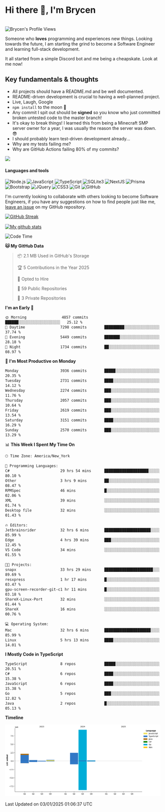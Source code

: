 # Hi there 👋, I'm Brycen

<br>
<img src="https://komarev.com/ghpvc/?username=BrycensRanch" alt="Brycen's Profile Views" />

Someone who **loves** programming and experiences new things. Looking towards the future, I am starting the grind to become a Software Engineer and learning full-stack development.

It all started from a simple Discord bot and me being a cheapskate. Look at me now!

## Key fundamentals & thoughts

- All projects should have a README.md and be well documented.
- README-driven development is crucial to having a well-planned project.
- Live, Laugh, Google
- `npm install` to the moon 🚀
- Any commit I spit out should be **signed** so you know who just committed broken untested code to the master branch!
- It's okay to break things! I learned this from being a Minecraft SMP server owner for a year, I was usually the reason the server was down. 😎
- I should probably learn test-driven development already...
- Why are my tests failing me?
- Why are GitHub Actions failing 80% of my commits? 

<img src="https://res.cloudinary.com/practicaldev/image/fetch/s--OoBLh7-Q--/c_limit%2Cf_auto%2Cfl_progressive%2Cq_auto%2Cw_880/https://cdn-images-1.medium.com/max/1614/1%2A8BlqJ8lNVZzuRjAg1mZ50w.png" height="400"/>

<h4>Languages and tools</h4>
<p>
  <img src="https://img.shields.io/badge/node.js%20-%2343853D.svg?&style=for-the-badge&logo=node.js&logoColor=white" alt="Node.js" />
  <img src="https://img.shields.io/badge/javascript%20-%23323330.svg?&style=for-the-badge&logo=javascript&logoColor=%23F7DF1E" alt="JavaScript" />
  <img src="https://img.shields.io/badge/typescript%20-%23323330.svg?&style=for-the-badge&logo=typescript&logoColor=#3467eb" alt="TypeScript" />
  <img src="https://img.shields.io/badge/sqlite3%20-%23323330.svg?&style=for-the-badge&logo=sqlite&logoColor=#3467eb" alt="SQLite3" />
  <img src="https://img.shields.io/badge/Next.JS%20-%23323330.svg?&style=for-the-badge&logo=next.js&logoColor=#3467eb" alt="NextJS" />
  <img src="https://img.shields.io/badge/Prisma%20-%23323330.svg?&style=for-the-badge&logo=prisma&logoColor=#3467eb" alt="Prisma" />
  <img src="https://img.shields.io/badge/bootstrap%20-%23323330.svg?&style=for-the-badge&logo=bootstrap" alt="Bootstrap" />
  <img src="https://img.shields.io/badge/jquery%20-%23323330.svg?&style=for-the-badge&logo=jquery" alt="JQuery" />
  <img src="https://img.shields.io/badge/css3%20-%23323330.svg?&style=for-the-badge&logo=css3" alt="CSS3" />
  <img src="https://img.shields.io/badge/git%20-%23323330.svg?&style=for-the-badge&logo=git" alt="Git" />
  <img src="https://img.shields.io/badge/github%20-%23323330.svg?&style=for-the-badge&logo=github" alt="GitHub" />
</p>

 I'm currently looking to collaborate with others looking to become Software Engineers, if you have any suggestions on how to find people just like me, [leave an issue](https://github.com/BrycensRanch/BrycensRanch/issues/new) on my GitHub repository.
 
 <p><a href="https://git.io/streak-stats"><img src="https://streak-stats.demolab.com?refreshcache&user=BrycensRanch&amp;theme=dark&amp;hide_border=true&amp;fire=EB5454&amp;ring=0CEB19" alt="GitHub Streak"></a></p>

<a href="https://github.com/anuraghazra/github-readme-stats">
  <img align="center" src="https://github-readme-stats.anuraghazra1.vercel.app/api?username=BrycensRanch&show_icons=true&line_height=27&include_all_commits=true" alt="My github stats" />
</a>

<!--START_SECTION:waka-->
![Code Time](http://img.shields.io/badge/Code%20Time-1%2C440%20hrs%2015%20mins-blue)

**🐱 My GitHub Data** 

> 📦 2.1 MB Used in GitHub's Storage 
 > 
> 🏆 5 Contributions in the Year 2025
 > 
> 💼 Opted to Hire
 > 
> 📜 59 Public Repositories 
 > 
> 🔑 3 Private Repositories 
 > 
**I'm an Early 🐤** 

```text
🌞 Morning                4857 commits        ██████░░░░░░░░░░░░░░░░░░░   25.12 % 
🌆 Daytime                7298 commits        █████████░░░░░░░░░░░░░░░░   37.74 % 
🌃 Evening                5449 commits        ███████░░░░░░░░░░░░░░░░░░   28.18 % 
🌙 Night                  1734 commits        ██░░░░░░░░░░░░░░░░░░░░░░░   08.97 % 
```
📅 **I'm Most Productive on Monday** 

```text
Monday                   3936 commits        █████░░░░░░░░░░░░░░░░░░░░   20.35 % 
Tuesday                  2731 commits        ████░░░░░░░░░░░░░░░░░░░░░   14.12 % 
Wednesday                2274 commits        ███░░░░░░░░░░░░░░░░░░░░░░   11.76 % 
Thursday                 2057 commits        ███░░░░░░░░░░░░░░░░░░░░░░   10.64 % 
Friday                   2619 commits        ███░░░░░░░░░░░░░░░░░░░░░░   13.54 % 
Saturday                 3151 commits        ████░░░░░░░░░░░░░░░░░░░░░   16.29 % 
Sunday                   2570 commits        ███░░░░░░░░░░░░░░░░░░░░░░   13.29 % 
```


📊 **This Week I Spent My Time On** 

```text
🕑︎ Time Zone: America/New_York

💬 Programming Languages: 
C#                       29 hrs 54 mins      ████████████████████░░░░░   80.10 % 
Other                    3 hrs 9 mins        ██░░░░░░░░░░░░░░░░░░░░░░░   08.47 % 
RPMSpec                  46 mins             █░░░░░░░░░░░░░░░░░░░░░░░░   02.06 % 
XML                      39 mins             ░░░░░░░░░░░░░░░░░░░░░░░░░   01.74 % 
Desktop file             32 mins             ░░░░░░░░░░░░░░░░░░░░░░░░░   01.43 % 

🔥 Editors: 
Jetbrainsrider           32 hrs 6 mins       █████████████████████░░░░   85.99 % 
Edge                     4 hrs 39 mins       ███░░░░░░░░░░░░░░░░░░░░░░   12.45 % 
VS Code                  34 mins             ░░░░░░░░░░░░░░░░░░░░░░░░░   01.55 % 

🐱‍💻 Projects: 
snapx                    33 hrs 29 mins      ██████████████████████░░░   89.69 % 
resxpress                1 hr 17 mins        █░░░░░░░░░░░░░░░░░░░░░░░░   03.47 % 
gpu-screen-recorder-git-c1 hr 11 mins        █░░░░░░░░░░░░░░░░░░░░░░░░   03.18 % 
ShareX-Linux-Port        32 mins             ░░░░░░░░░░░░░░░░░░░░░░░░░   01.44 % 
ShareX                   16 mins             ░░░░░░░░░░░░░░░░░░░░░░░░░   00.76 % 

💻 Operating System: 
Mac                      32 hrs 6 mins       █████████████████████░░░░   85.99 % 
Linux                    5 hrs 13 mins       ████░░░░░░░░░░░░░░░░░░░░░   14.01 % 
```

**I Mostly Code in TypeScript** 

```text
TypeScript               8 repos             █████░░░░░░░░░░░░░░░░░░░░   20.51 % 
C#                       6 repos             ████░░░░░░░░░░░░░░░░░░░░░   15.38 % 
JavaScript               6 repos             ████░░░░░░░░░░░░░░░░░░░░░   15.38 % 
Go                       5 repos             ███░░░░░░░░░░░░░░░░░░░░░░   12.82 % 
Java                     2 repos             █░░░░░░░░░░░░░░░░░░░░░░░░   05.13 % 
```



**Timeline**

![Lines of Code chart](https://raw.githubusercontent.com/BrycensRanch/BrycensRanch/main/assets/bar_graph.png)


 Last Updated on 03/01/2025 01:06:37 UTC
<!--END_SECTION:waka-->

<!--
**BrycensRanch/BrycensRanch** is a ✨ _special_ ✨ repository because its `README.md` (this file) appears on your GitHub profile.

Here are some ideas to get you started:

- 🔭 I’m currently working on ...
- 🌱 I’m currently learning ...
- 👯 I’m looking to collaborate on ...
- 🤔 I’m looking for help with ...
- 💬 Ask me about ...
- 📫 How to reach me: ...
- 😄 Pronouns: ...
- ⚡ Fun fact: ...
-->

